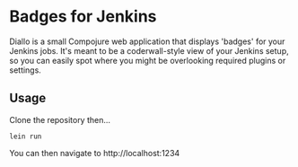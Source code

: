 
# Badges for Jenkins

Diallo is a small Compojure web application that displays 'badges' for your Jenkins jobs. It's
meant to be a coderwall-style view of your Jenkins setup, so you can easily spot where you
might be overlooking required plugins or settings.

## Usage

Clone the repository then...

```
lein run
```

You can then navigate to http://localhost:1234

